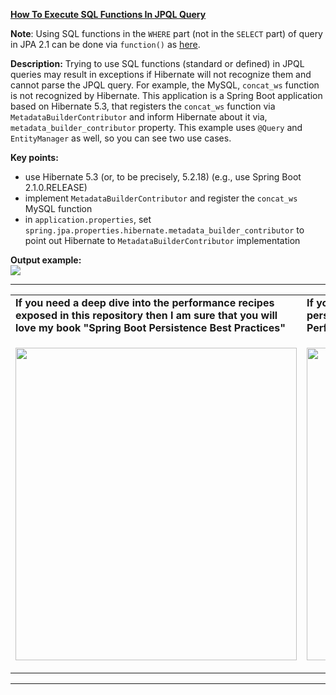 **[How To Execute SQL Functions In JPQL Query](https://github.com/AnghelLeonard/Hibernate-SpringBoot/tree/master/HibernateSpringBootJpqlFunctionsParams)**

**Note**: Using SQL functions in the `WHERE` part (not in the `SELECT` part) of  query in JPA 2.1 can be done via `function()` as [here](https://github.com/AnghelLeonard/Hibernate-SpringBoot/tree/master/HibernateSpringBootJpqlFunction).

**Description:** Trying to use SQL functions (standard or defined) in JPQL queries may result in exceptions if Hibernate will not recognize them and cannot parse the JPQL query. For example, the MySQL, `concat_ws` function is not recognized by Hibernate. This application is a Spring Boot application based on Hibernate 5.3, that registers the `concat_ws` function via `MetadataBuilderContributor` and inform Hibernate about it via, `metadata_builder_contributor` property. This example uses `@Query` and `EntityManager` as well, so you can see two use cases.

**Key points:**
- use Hibernate 5.3 (or, to be precisely, 5.2.18) (e.g., use Spring Boot 2.1.0.RELEASE)
- implement `MetadataBuilderContributor` and register the `concat_ws` MySQL function
- in `application.properties`, set `spring.jpa.properties.hibernate.metadata_builder_contributor` to point out Hibernate to `MetadataBuilderContributor` implementation
     
**Output example:**\
![](https://github.com/AnghelLeonard/Hibernate-SpringBoot/blob/master/HibernateSpringBootJpqlFunctionsParams/SQL%20functions%20in%20JPQL%20parameters.png)    

-----------------------------------------------------------------------------------------------------------------------    
<table>
     <tr><td><b>If you need a deep dive into the performance recipes exposed in this repository then I am sure that you will love my book "Spring Boot Persistence Best Practices"</b></td><td><b>If you need a hand of tips and illustrations of 100+ Java persistence performance issues then "Java Persistence Performance Illustrated Guide" is for you.</b></td></tr>
     <tr><td>
<a href="https://www.apress.com/us/book/9781484256251"><p align="left"><img src="https://github.com/AnghelLeonard/Hibernate-SpringBoot/blob/master/Spring%20Boot%20Persistence%20Best%20Practices.jpg" height="500" width="450"/></p></a>
</td><td>
<a href="https://leanpub.com/java-persistence-performance-illustrated-guide"><p align="right"><img src="https://github.com/AnghelLeonard/Hibernate-SpringBoot/blob/master/Java%20Persistence%20Performance%20Illustrated%20Guide.jpg" height="500" width="450"/></p></a>
</td></tr></table>

-----------------------------------------------------------------------------------------------------------------------    
